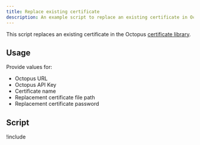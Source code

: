 ```yaml
---
title: Replace existing certificate
description: An example script to replace an existing certificate in Octopus Deploy.
---
```


This script replaces an existing certificate in the Octopus [certificate library](/docs/deployment-examples/certificates/index.md).

## Usage

Provide values for:

- Octopus URL
- Octopus API Key
- Certificate name
- Replacement certificate file path
- Replacement certificate password

## Script

!include <replace-certificate-scripts>
